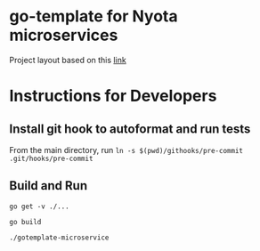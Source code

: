 # go-template for Nyota microservices
Project layout based on this [link](https://github.com/golang-standards/project-layout)

# Instructions for Developers

## Install git hook to autoformat and run tests

From the main directory, run `ln -s $(pwd)/githooks/pre-commit .git/hooks/pre-commit`

## Build and Run
```
go get -v ./...

go build

./gotemplate-microservice
```


